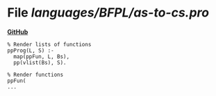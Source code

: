 # File _languages/BFPL/as-to-cs.pro_
**[GitHub](https://github.com/softlang/yas/blob/master/languages/BFPL/as-to-cs.pro)**
```
% Render lists of functions
ppProg(L, S) :-
  map(ppFun, L, Bs),
  pp(vlist(Bs), S).

% Render functions
ppFun(
...
```
